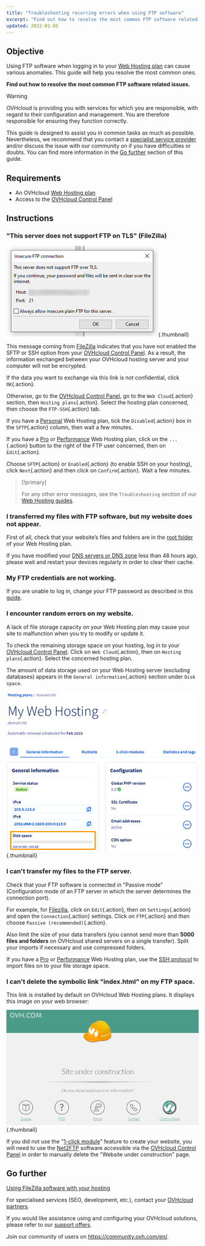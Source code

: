 ```yaml
---
title: "Troubleshooting recurring errors when using FTP software"
excerpt: "Find out how to resolve the most common FTP software related issues"
updated: 2022-01-05
---
```


## Objective

Using FTP software when logging in to your [Web Hosting plan](/links/web/hosting) can cause various anomalies. This guide will help you resolve the most common ones.

**Find out how to resolve the most common FTP software related issues.**

> [!warning]
> OVHcloud is providing you with services for which you are responsible, with regard to their configuration and management. You are therefore responsible for ensuring they function correctly.
>
>This guide is designed to assist you in common tasks as much as possible. Nevertheless, we recommend that you contact a [specialist service provider](/links/partner) and/or discuss the issue with our community on if you have difficulties or doubts. You can find more information in the [Go further](#go-further) section of this guide.
>

## Requirements

- An OVHcloud [Web Hosting plan](/links/web/hosting)
- Access to the [OVHcloud Control Panel](/links/manager)

## Instructions

### "This server does not support FTP on TLS" (FileZilla)

![doesnt-support-ftp-on-tls](images/doesnt-support-ftp-on-tls.png){.thumbnail}

This message coming from [FileZilla](/pages/web_cloud/web_hosting/ftp_filezilla_user_guide) indicates that you have not enabled the SFTP or SSH option from your [OVHcloud Control Panel](/links/manager). As a result, the information exchanged between your OVHcloud hosting server and your computer will not be encrypted.

If the data you want to exchange via this link is not confidential, click `OK`{.action}.

Otherwise, go to the [OVHcloud Control Panel](/links/manager), go to the `Web Cloud`{.action} section, then `Hosting plans`{.action}. Select the hosting plan concerned, then choose the `FTP-SSH`{.action} tab.

If you have a [Personal](/links/web/hosting-personal-offer) Web Hosting plan, tick the `Disabled`{.action} box in the `SFTP`{.action} column, then wait a few minutes.

If you have a [Pro](/links/web/hosting-professional-offer) or [Performance](https://www.ovhcloud.com/en-au/web-hosting/performance-offer/) Web Hosting plan, click on the `...`{.action} button to the right of the FTP user concerned, then on `Edit`{.action}.

Choose `SFTP`{.action} or `Enabled`{.action} (to enable SSH on your hosting), click `Next`{.action} and then click on `Confirm`{.action}. Wait a few minutes.

> [!primary]
>
> For any other error messages, see the `Troubleshooting` section of our [Web Hosting guides](/products/web-cloud-hosting).
>

### I transferred my files with FTP software, but my website does not appear.

First of all, check that your website’s files and folders are in the [root folder](/pages/web_cloud/web_hosting/hosting_how_to_get_my_website_online#3-upload-the-files-to-the-storage-space) of your Web Hosting plan.

If you have modified your [DNS servers or DNS zone](/pages/web_cloud/domains/dns_zone_edit#understanding-dns) less than 48 hours ago, please wait and restart your devices regularly in order to clear their cache.

### My FTP credentials are not working.

If you are unable to log in, change your FTP password as described in this [guide](/pages/web_cloud/web_hosting/ftp_change_password).

### I encounter random errors on my website.

A lack of file storage capacity on your Web Hosting plan may cause your site to malfunction when you try to modify or update it.

To check the remaining storage space on your hosting, log in to your [OVHcloud Control Panel](/links/manager). Click on `Web Cloud`{.action}, then on `Hosting plans`{.action}. Select the concerned hosting plan.

The amount of data storage used on your Web Hosting server (excluding databases) appears in the `General information`{.action} section under `Disk space`.

![disk_space](images/find-disk-space.png){.thumbnail}

### I can't transfer my files to the FTP server.

Check that your FTP software is connected in "Passive mode" (Configuration mode of an FTP server in which the server determines the connection port).

For example, for [Filezilla](/pages/web_cloud/web_hosting/ftp_filezilla_user_guide), click on `Edit`{.action}, then on `Settings`{.action} and open the `Connection`{.action} settings. Click on `FTP`{.action} and then choose `Passive (recommended)`{.action}.

Also limit the size of your data transfers (you cannot send more than **5000 files and folders** on OVHcloud shared servers on a single transfer). Split your imports if necessary and use compressed folders.

If you have a [Pro](/links/web/hosting-professional-offer) or [Performance](https://www.ovhcloud.com/en-au/web-hosting/performance-offer/) Web Hosting plan, use the [SSH protocol](/pages/web_cloud/web_hosting/ssh_on_webhosting) to import files on to your file storage space.

### I can't delete the symbolic link "index.html" on my FTP space.

This link is installed by default on OVHcloud Web Hosting plans. It displays this image on your web browser:

![site-under-construction](images/site-under-construction.png){.thumbnail}

If you did not use the "[1-click module](/pages/web_cloud/web_hosting/cms_install_1_click_modules)" feature to create your website, you will need to use the [Net2FTP](/pages/web_cloud/web_hosting/ftp_connection#1-log-in-via-ftp-explorer) software accessible via the [OVHcloud Control Panel](/links/manager) in order to manually delete the "Website under construction" page.

## Go further <a name="go-further"></a>

[Using FileZilla software with your hosting](/pages/web_cloud/web_hosting/ftp_filezilla_user_guide)

For specialised services (SEO, development, etc.), contact your [OVHcloud partners](/links/partner).

If you would like assistance using and configuring your OVHcloud solutions, please refer to our [support offers](/links/support).

Join our community of users on <https://community.ovh.com/en/>.